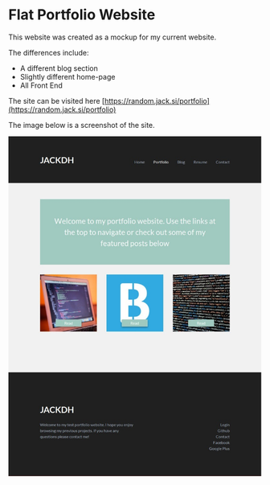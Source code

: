 # Flat Portfolio Website

This website was created as a mockup for my current website.



The differences include:

- A different blog section
- Slightly different home-page
- All Front End



The site can be visited here [https://random.jack.si/portfolio](https://random.jack.si/portfolio)

The image below is a screenshot of the site.

![screenshot.jpg](screenshot.jpg)